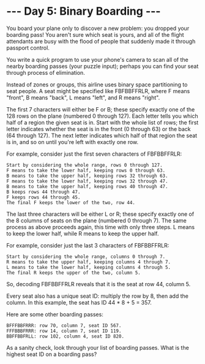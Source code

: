 # --- Day 5: Binary Boarding ---

You board your plane only to discover a new problem: you dropped your boarding pass! You aren't sure which seat is yours, and all of the flight attendants are busy with the flood of people that suddenly made it through passport control.

You write a quick program to use your phone's camera to scan all of the nearby boarding passes (your puzzle input); perhaps you can find your seat through process of elimination.

Instead of zones or groups, this airline uses binary space partitioning to seat people. A seat might be specified like FBFBBFFRLR, where F means "front", B means "back", L means "left", and R means "right".

The first 7 characters will either be F or B; these specify exactly one of the 128 rows on the plane (numbered 0 through 127). Each letter tells you which half of a region the given seat is in. Start with the whole list of rows; the first letter indicates whether the seat is in the front (0 through 63) or the back (64 through 127). The next letter indicates which half of that region the seat is in, and so on until you're left with exactly one row.

For example, consider just the first seven characters of FBFBBFFRLR:

    Start by considering the whole range, rows 0 through 127.
    F means to take the lower half, keeping rows 0 through 63.
    B means to take the upper half, keeping rows 32 through 63.
    F means to take the lower half, keeping rows 32 through 47.
    B means to take the upper half, keeping rows 40 through 47.
    B keeps rows 44 through 47.
    F keeps rows 44 through 45.
    The final F keeps the lower of the two, row 44.

The last three characters will be either L or R; these specify exactly one of the 8 columns of seats on the plane (numbered 0 through 7). The same process as above proceeds again, this time with only three steps. L means to keep the lower half, while R means to keep the upper half.

For example, consider just the last 3 characters of FBFBBFFRLR:

    Start by considering the whole range, columns 0 through 7.
    R means to take the upper half, keeping columns 4 through 7.
    L means to take the lower half, keeping columns 4 through 5.
    The final R keeps the upper of the two, column 5.

So, decoding FBFBBFFRLR reveals that it is the seat at row 44, column 5.

Every seat also has a unique seat ID: multiply the row by 8, then add the column. In this example, the seat has ID 44 * 8 + 5 = 357.

Here are some other boarding passes:

    BFFFBBFRRR: row 70, column 7, seat ID 567.
    FFFBBBFRRR: row 14, column 7, seat ID 119.
    BBFFBBFRLL: row 102, column 4, seat ID 820.

As a sanity check, look through your list of boarding passes. What is the highest seat ID on a boarding pass?
